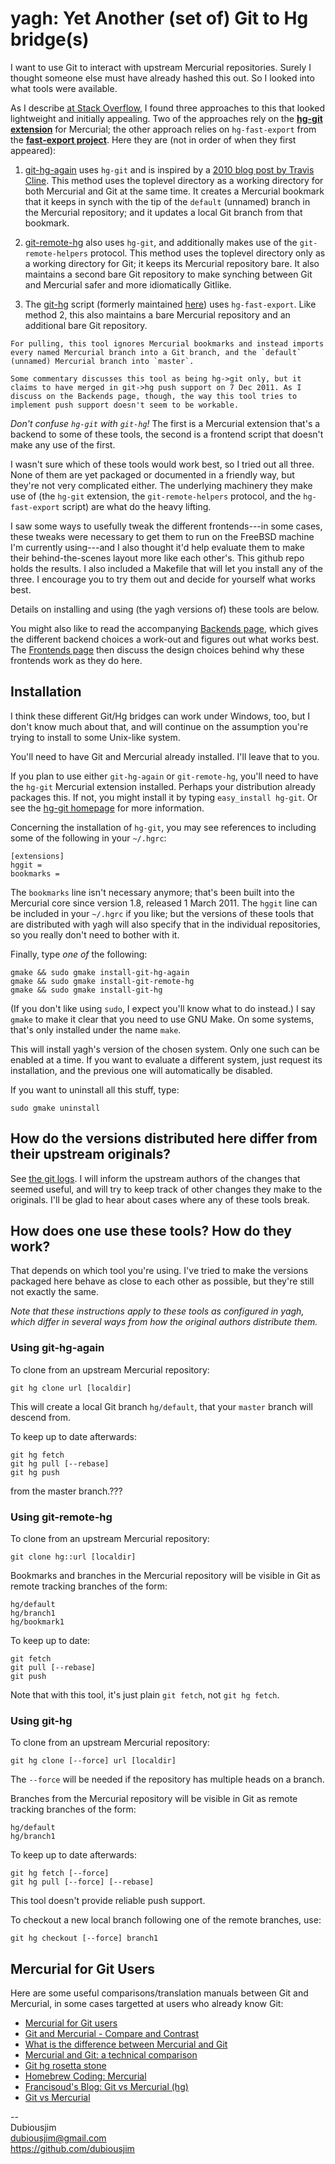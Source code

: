 yagh: Yet Another (set of) Git to Hg bridge(s)
==============================================

I want to use Git to interact with upstream Mercurial repositories. Surely I thought someone else must have already hashed this out. So I looked into what tools were available.

As I describe [at Stack Overflow](http://stackoverflow.com/a/11178693/272427), I found three approaches to this that looked lightweight and initially appealing. Two of the approaches rely on the [**hg-git extension**](http://hg-git.github.com/) for Mercurial; the other approach relies on `hg-fast-export` from the [**fast-export project**](http://repo.or.cz/w/fast-export.git). Here they are (not in order of when they first appeared):


  1. [git-hg-again](https://github.com/abourget/git-hg-again) uses `hg-git` and is inspired by a [2010 blog post by Travis Cline](http://traviscline.com/blog/2010/04/27/using-hg-git-to-work-in-git-and-push-to-hg/). This method uses the toplevel directory as a working directory for both Mercurial and Git at the same time. It creates a Mercurial bookmark that it keeps in synch with the tip of the `default` (unnamed) branch in the Mercurial repository; and it updates a local Git branch from that bookmark. 

  2. [git-remote-hg](https://github.com/rfk/git-remote-hg) also uses `hg-git`, and additionally makes use of the `git-remote-helpers` protocol. This method uses the toplevel directory only as a working directory for Git; it keeps its Mercurial repository bare. It also maintains a second bare Git repository to make synching between Git and Mercurial safer and more idiomatically Gitlike.

  3. The [git-hg](https://github.com/cosmin/git-hg) script (formerly maintained [here](https://github.com/offbytwo/git-hg)) uses `hg-fast-export`. Like method 2, this also maintains a bare Mercurial repository and an additional bare Git repository.

    For pulling, this tool ignores Mercurial bookmarks and instead imports every named Mercurial branch into a Git branch, and the `default` (unnamed) Mercurial branch into `master`.

    Some commentary discusses this tool as being hg->git only, but it claims to have merged in git->hg push support on 7 Dec 2011. As I discuss on the Backends page, though, the way this tool tries to implement push support doesn't seem to be workable.


*Don't confuse `hg-git` with `git-hg`!* The first is a Mercurial extension that's a backend to some of these tools, the second is a frontend script that doesn't make any use of the first.

I wasn't sure which of these tools would work best, so I tried out all three. None of them are yet packaged or documented in a friendly way, but they're not very complicated either. The underlying machinery they make use of (the `hg-git` extension, the `git-remote-helpers` protocol, and the `hg-fast-export` script) are what do the heavy lifting.

I saw some ways to usefully tweak the different frontends---in some cases, these tweaks were necessary to get them to run on the FreeBSD machine I'm currently using---and I also thought it'd help evaluate them to make their behind-the-scenes layout more like each other's. This github repo holds the results. I also included a Makefile that will let you install any of the three. I encourage you to try them out and decide for yourself what works best.

Details on installing and using (the yagh versions of) these tools are below.

You might also like to read the accompanying [Backends page](https://github.com/dubiousjim/yagh/blob/master/Backends.md), which gives the different backend choices a work-out and figures out what works best. The [Frontends page](https://github.com/dubiousjim/yagh/blob/master/Frontends.md) then discuss the design choices behind why these frontends work as they do here.


## Installation ##

I think these different Git/Hg bridges can work under Windows, too, but I don't know much about that, and will continue on the assumption you're trying to install to some Unix-like system.

You'll need to have Git and Mercurial already installed. I'll leave that to you.

If you plan to use either `git-hg-again` or `git-remote-hg`, you'll need to have the `hg-git` Mercurial extension installed. Perhaps your distribution already packages this. If not, you might install it by typing `easy_install hg-git`. Or see the [hg-git homepage](http://hg-git.github.com/) for more information.

Concerning the installation of `hg-git`, you may see references to including some of the following in your `~/.hgrc`:

    [extensions]
    hggit = 
    bookmarks =

The `bookmarks` line isn't necessary anymore; that's been built into the Mercurial core since version 1.8, released 1 March 2011. The `hggit` line can be included in your `~/.hgrc` if you like; but the versions of these tools that are distributed with yagh will also specify that in the individual repositories, so you really don't need to bother with it.

Finally, type *one of* the following:

    gmake && sudo gmake install-git-hg-again
    gmake && sudo gmake install-git-remote-hg
    gmake && sudo gmake install-git-hg

(If you don't like using `sudo`, I expect you'll know what to do instead.) I say `gmake` to make it clear that you need to use GNU Make. On some systems, that's only installed under the name `make`.

This will install yagh's version of the chosen system. Only one such can be enabled at a time. If you want to evaluate a different system, just request its installation, and the previous one will automatically be disabled.

If you want to uninstall all this stuff, type:

    sudo gmake uninstall


## How do the versions distributed here differ from their upstream originals? ##

See [the git logs](https://github.com/dubiousjim/yagh/commits/master). I will inform the upstream authors of the changes that seemed useful, and will try to keep track of other changes they make to the originals. I'll be glad to hear about cases where any of these tools break.


## How does one use these tools? How do they work? ##

That depends on which tool you're using. I've tried to make the versions packaged here behave as close to each other as possible, but they're still not exactly the same.

*Note that these instructions apply to these tools as configured in yagh, which differ in several ways from how the original authors distribute them.*

### Using git-hg-again ###

To clone from an upstream Mercurial repository:

    git hg clone url [localdir]

This will create a local Git branch `hg/default`, that your `master` branch will descend from.

To keep up to date afterwards:

    git hg fetch
    git hg pull [--rebase]
    git hg push

from the master branch.???


### Using git-remote-hg ###

To clone from an upstream Mercurial repository:

    git clone hg::url [localdir]

Bookmarks and branches in the Mercurial repository will be visible in Git as remote tracking branches of the form:

    hg/default
    hg/branch1
    hg/bookmark1

To keep up to date:

    git fetch
    git pull [--rebase]
    git push

Note that with this tool, it's just plain `git fetch`, not `git hg fetch`.

### Using git-hg ###

To clone from an upstream Mercurial repository:

    git hg clone [--force] url [localdir]

The `--force` will be needed if the repository has multiple heads on a branch.

Branches from the Mercurial repository will be visible in Git as remote tracking branches of the form:

    hg/default
    hg/branch1

To keep up to date afterwards:

    git hg fetch [--force]
    git hg pull [--force] [--rebase]

This tool doesn't provide reliable push support.

To checkout a new local branch following one of the remote branches, use:

    git hg checkout [--force] branch1


## Mercurial for Git Users ##

Here are some useful comparisons/translation manuals between Git and Mercurial, in some cases targetted at users who already know Git:

  * [Mercurial for Git users](http://mercurial.selenic.com/wiki/GitConcepts)
  * [Git and Mercurial - Compare and Contrast](http://stackoverflow.com/questions/1598759/git-and-mercurial-compare-and-contrast)
  * [What is the difference between Mercurial and Git](http://stackoverflow.com/questions/35837/what-is-the-difference-between-mercurial-and-git)
  * [Mercurial and Git: a technical comparison](http://alblue.bandlem.com/2011/03/mercurial-and-git-technical-comparison.html)
  * [Git hg rosetta stone](https://github.com/sympy/sympy/wiki/Git-hg-rosetta-stone)
  * [Homebrew Coding: Mercurial](http://quirkygba.blogspot.com/2009/04/mercurial.html)
  * [Francisoud's Blog: Git vs Mercurial (hg)](http://francisoud.blogspot.com/2010/07/git-vs-mercurial.html)
  * [Git vs Mercurial](http://www.wikivs.com/wiki/Git_vs_Mercurial)


--  
Dubiousjim  
dubiousjim@gmail.com  
https://github.com/dubiousjim  

